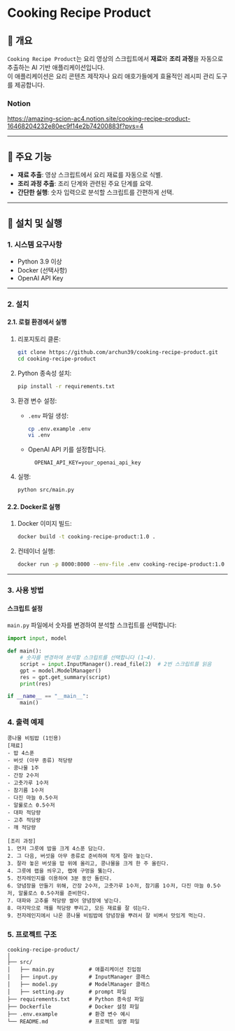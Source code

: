 # Cooking Recipe Product

## 📖 개요
`Cooking Recipe Product`는 요리 영상의 스크립트에서 **재료**와 **조리 과정**을 자동으로 추출하는 AI 기반 애플리케이션입니다.  
이 애플리케이션은 요리 콘텐츠 제작자나 요리 애호가들에게 효율적인 레시피 관리 도구를 제공합니다.

### Notion
https://amazing-scion-ac4.notion.site/cooking-recipe-product-16468204232e80ec9f14e2b74200883f?pvs=4

---

## 🎯 주요 기능
- **재료 추출**: 영상 스크립트에서 요리 재료를 자동으로 식별.
- **조리 과정 추출**: 조리 단계와 관련된 주요 단계를 요약.
- **간단한 실행**: 숫자 입력으로 분석할 스크립트를 간편하게 선택.

---

## 🚀 설치 및 실행

### 1. 시스템 요구사항
- Python 3.9 이상
- Docker (선택사항)
- OpenAI API Key

---

### 2. 설치

#### 2.1. 로컬 환경에서 실행
1. 리포지토리 클론:
    ```bash
    git clone https://github.com/archun39/cooking-recipe-product.git
    cd cooking-recipe-product
    ```

2. Python 종속성 설치:
    ```bash
    pip install -r requirements.txt
    ```

3. 환경 변수 설정:
    - `.env` 파일 생성:
      ```bash
      cp .env.example .env
      vi .env
      ```
    - OpenAI API 키를 설정합니다.
      ```plaintext
        OPENAI_API_KEY=your_openai_api_key
      ```

4. 실행:
    ```bash
    python src/main.py
    ```

#### 2.2. Docker로 실행
1. Docker 이미지 빌드:
    ```bash
    docker build -t cooking-recipe-product:1.0 .
    ```

2. 컨테이너 실행:
    ```bash
    docker run -p 8000:8000 --env-file .env cooking-recipe-product:1.0
    ```

---

### 3. 사용 방법

#### 스크립트 설정
`main.py` 파일에서 숫자를 변경하여 분석할 스크립트를 선택합니다:
```python
import input, model

def main():
    # 숫자를 변경하여 분석할 스크립트를 선택합니다 (1~4).
    script = input.InputManager().read_file(2)  # 2번 스크립트를 읽음
    gpt = model.ModelManager()
    res = gpt.get_summary(script)
    print(res)

if __name__ == "__main__":
    main()
```

### 4. 출력 예제
```plaintext
콩나물 비빔밥 (1인용)
[재료]
- 밥 4스푼
- 버섯 (아무 종류) 적당량
- 콩나물 1주
- 간장 2수저
- 고춧가루 1수저
- 참기름 1수저
- 다진 마늘 0.5수저
- 알룰로스 0.5수저
- 대파 적당량
- 고추 적당량
- 깨 적당량

[조리 과정]
1. 먼저 그릇에 밥을 크게 4스푼 담는다.
2. 그 다음, 버섯을 아무 종류로 준비하여 작게 잘라 놓는다.
3. 잘라 놓은 버섯을 밥 위에 올리고, 콩나물을 크게 한 주 올린다.
4. 그릇에 랩을 씌우고, 랩에 구멍을 뚫는다.
5. 전자레인지를 이용하여 3분 동안 돌린다.
6. 양념장을 만들기 위해, 간장 2수저, 고춧가루 1수저, 참기름 1수저, 다진 마늘 0.5수저, 알룰로스 0.5수저를 준비한다.
7. 대파와 고추를 적당량 썰어 양념장에 넣는다.
8. 마지막으로 깨를 적당량 뿌리고, 모든 재료를 잘 섞는다.
9. 전자레인지에서 나온 콩나물 비빔밥에 양념장을 뿌려서 잘 비벼서 맛있게 먹는다.
```

### 5. 프로젝트 구조
```plaintext
cooking-recipe-product/
│
├── src/
│   ├── main.py           # 애플리케이션 진입점
│   ├── input.py          # InputManager 클래스
│   ├── model.py          # ModelManager 클래스
│   ├── setting.py        # prompt 파일
├── requirements.txt      # Python 종속성 파일
├── Dockerfile            # Docker 설정 파일
├── .env.example          # 환경 변수 예시
└── README.md             # 프로젝트 설명 파일
```

    
